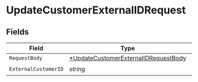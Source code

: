 # UpdateCustomerExternalIDRequest


## Fields

| Field                                                                                                  | Type                                                                                                   | Required                                                                                               | Description                                                                                            |
| ------------------------------------------------------------------------------------------------------ | ------------------------------------------------------------------------------------------------------ | ------------------------------------------------------------------------------------------------------ | ------------------------------------------------------------------------------------------------------ |
| `RequestBody`                                                                                          | [*UpdateCustomerExternalIDRequestBody](../../models/operations/updatecustomerexternalidrequestbody.md) | :heavy_minus_sign:                                                                                     | N/A                                                                                                    |
| `ExternalCustomerID`                                                                                   | *string*                                                                                               | :heavy_check_mark:                                                                                     | N/A                                                                                                    |
